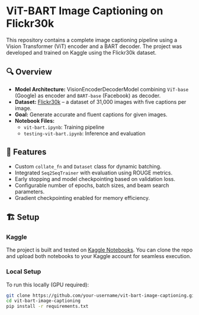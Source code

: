 # ViT-BART Image Captioning on Flickr30k

This repository contains a complete image captioning pipeline using a Vision Transformer (ViT) encoder and a BART decoder. The project was developed and trained on Kaggle using the Flickr30k dataset.

## 🔍 Overview

- **Model Architecture:** VisionEncoderDecoderModel combining `ViT-base` (Google) as encoder and `BART-base` (Facebook) as decoder.
- **Dataset:** [Flickr30k](https://shannon.cs.illinois.edu/DenotationGraph/) – a dataset of 31,000 images with five captions per image.
- **Goal:** Generate accurate and fluent captions for given images.
- **Notebook Files:**
  - `vit-bart.ipynb`: Training pipeline
  - `testing-vit-bart.ipynb`: Inference and evaluation

## 🧠 Features

- Custom `collate_fn` and `Dataset` class for dynamic batching.
- Integrated `Seq2SeqTrainer` with evaluation using ROUGE metrics.
- Early stopping and model checkpointing based on validation loss.
- Configurable number of epochs, batch sizes, and beam search parameters.
- Gradient checkpointing enabled for memory efficiency.

## 🏗️ Setup

### Kaggle
The project is built and tested on [Kaggle Notebooks](https://www.kaggle.com/code). You can clone the repo and upload both notebooks to your Kaggle account for seamless execution.

### Local Setup
To run this locally (GPU required):

```bash
git clone https://github.com/your-username/vit-bart-image-captioning.git
cd vit-bart-image-captioning
pip install -r requirements.txt

